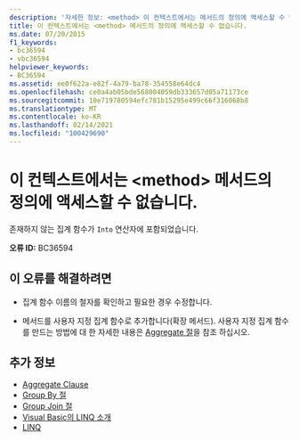```yaml
---
description: '자세한 정보: <method> 이 컨텍스트에서는 메서드의 정의에 액세스할 수 없습니다.'
title: 이 컨텍스트에서는 <method> 메서드의 정의에 액세스할 수 없습니다.
ms.date: 07/20/2015
f1_keywords:
- bc36594
- vbc36594
helpviewer_keywords:
- BC36594
ms.assetid: ee0f622a-e82f-4a79-ba78-354558e64dc4
ms.openlocfilehash: ce0a4ab05bde568004059db333657d05a71173ce
ms.sourcegitcommit: 10e719780594efc781b15295e499c66f316068b8
ms.translationtype: MT
ms.contentlocale: ko-KR
ms.lasthandoff: 02/14/2021
ms.locfileid: "100429690"
---
```

# <a name="definition-of-method-method-is-not-accessible-in-this-context"></a>이 컨텍스트에서는 \<method> 메서드의 정의에 액세스할 수 없습니다.

존재하지 않는 집계 함수가 `Into` 연산자에 포함되었습니다.  
  
 **오류 ID:** BC36594  
  
## <a name="to-correct-this-error"></a>이 오류를 해결하려면  
  
- 집계 함수 이름의 철자를 확인하고 필요한 경우 수정합니다.  
  
- 메서드를 사용자 지정 집계 함수로 추가합니다(확장 메서드). 사용자 지정 집계 함수를 만드는 방법에 대 한 자세한 내용은 [Aggregate 절](../language-reference/queries/aggregate-clause.md)을 참조 하십시오.  
  
## <a name="see-also"></a>추가 정보

- [Aggregate Clause](../language-reference/queries/aggregate-clause.md)
- [Group By 절](../language-reference/queries/group-by-clause.md)
- [Group Join 절](../language-reference/queries/group-join-clause.md)
- [Visual Basic의 LINQ 소개](../programming-guide/language-features/linq/introduction-to-linq.md)
- [LINQ](../programming-guide/language-features/linq/index.md)
